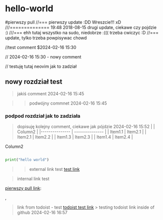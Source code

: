 # hello-world
#pierwszy pull
//===
pierwszy update :DD Wreszcie!!! xD
///==============
19:48 2018-08-15 drugi update, ciekawe czy pojdzie :)
///===
ehh tutaj wszystko na sudo, niedobrze :(((
trzeba cwiczyc :D
//===
update, tylko trzeba powpisywac chowd

//test comment $2024-02-16 15:30

// 2024-02-16 15:30 - nowy comment 

// testuję tutaj neovim jak to zadział

## nowy rozdział test 
> jakiś comment 2024-02-16 15:45

>> podwójny commnet 2024-02-16 15:45

### podpod rozdział jak to zadziała

> dopisuję kolejny comment, ciekawe jak pójdzie 2024-02-16 15:52 |    | Column2    |
|--------------- | --------------- |
| Item1.1   | Item2.1   |
| Item2.1   | Item2.2   |
| Item1.3   | Item2.3   |
| Item1.4   | Item2.4   |

Column2

```python

print("hello world")
```

>> external link test 
[test link ](https://wp.pl)


> internal link test 

[pierwszy pull link](#pierwszy):

,
> link from todoist - test 
[todoist test link](https://app.todoist.com/showTask?id=7636433594)
    > testing todoist link inside of github 2024-02-16 16:57

